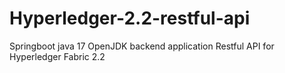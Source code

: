 # Hyperledger-2.2-restful-api
Springboot java 17 OpenJDK backend application Restful API for Hyperledger Fabric 2.2
